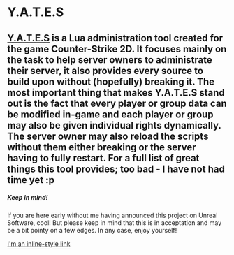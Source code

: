 # Y.A.T.E.S

[Y.A.T.E.S](http://www.thomasyates.nl/docs) is a Lua administration tool created for the game Counter-Strike 2D. It focuses mainly on the task to help server owners to administrate their server, it also provides every source to build upon without (hopefully) breaking it. The most important thing that makes Y.A.T.E.S stand out is the fact that every player or group data can be modified in-game and each player or group may also be given individual rights dynamically. The server owner may also reload the scripts without them either breaking or the server having to fully restart. For a full list of great things this tool provides; too bad - I have not had time yet :p
------
##### Keep in mind!
If you are here early without me having announced this project on Unreal Software, cool! But please keep in mind that this is in acceptation and may be a bit pointy on a few edges. In any case, enjoy yourself!

[I'm an inline-style link](https://www.google.com)